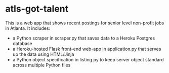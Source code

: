 # atls-got-talent

This is a web app that shows recent postings for senior level non-profit jobs in Atlanta. It includes:
* a Python scraper in scraper.py that saves data to a Heroku Postgres database 
* a Heroku-hosted Flask front-end web-app in application.py that serves up the data using HTML/Jinja 
* a Python object specification in listing.py to keep server object standard across multiple Python files